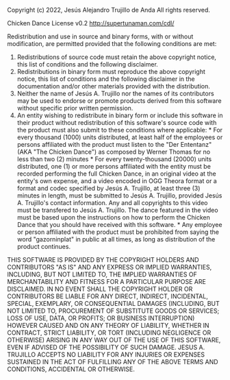 Copyright (c) 2022, Jesús Alejandro Trujillo de Anda
All rights reserved.

Chicken Dance License v0.2
http://supertunaman.com/cdl/

Redistribution and use in source and binary forms, with 
or without modification, are permitted provided that the 
following conditions are met:

1. Redistributions of source code must retain the 
        above copyright notice, this list of conditions and 
        the following disclaimer.
2. Redistributions in binary form must reproduce the 
        above copyright notice, this list of conditions and 
        the following disclaimer in the documentation and/or 
        other materials provided with the distribution.
3. Neither the name of Jesús A. Trujillo nor the names 
        of its contributors may be used to endorse or promote 
        products derived from this software without specific 
        prior written permission.
4. An entity wishing to redistribute in binary form or 
        include this software in their product without 
        redistribution of this software's source code with the 
        product must also submit to these conditions where 
        applicable: 
        * For every thousand (1000) units distributed, at 
                least half of the employees or persons 
                affiliated with the product must listen to the 
                "Der Ententanz" (AKA "The Chicken Dance") as 
                composed by Werner Thomas for no less than two 
                (2) minutes
        * For every twenty-thousand (20000) units distributed, 
                one (1) or more persons affiliated with the entity 
                must be recorded performing the full Chicken Dance, 
                in an original video at the entity's own expense,
                and a video encoded in OGG Theora format or a format
                and codec specified by Jesús A. Trujillo, at least three (3) 
                minutes in length, must be submitted to Jesús A. Trujillo, 
                provided Jesús A. Trujillo's contact information. Any and all
                copyrights to this video must be transfered to 
                Jesús A. Trujillo. The dance featured in the video
                must be based upon the instructions on how to perform 
                the Chicken Dance that you should have received with
                this software. 
        * Any employee or person affiliated with the product 
                must be prohibited from saying the word "gazorninplat" in 
                public at all times, as long as distribution of the 
                product continues. 

THIS SOFTWARE IS PROVIDED BY THE COPYRIGHT HOLDERS AND CONTRIBUTORS 
"AS IS" AND ANY EXPRESS OR IMPLIED WARRANTIES, INCLUDING, BUT NOT 
LIMITED TO, THE IMPLIED WARRANTIES OF MERCHANTABILITY AND FITNESS 
FOR A PARTICULAR PURPOSE ARE DISCLAIMED. IN NO EVENT SHALL THE 
COPYRIGHT HOLDER OR CONTRIBUTORS BE LIABLE FOR ANY DIRECT, INDIRECT, 
INCIDENTAL, SPECIAL, EXEMPLARY, OR CONSEQUENTIAL DAMAGES (INCLUDING, 
BUT NOT LIMITED TO, PROCUREMENT OF SUBSTITUTE GOODS OR SERVICES; 
LOSS OF USE, DATA, OR PROFITS; OR BUSINESS INTERRUPTION) HOWEVER 
CAUSED AND ON ANY THEORY OF LIABILITY, WHETHER IN CONTRACT, STRICT 
LIABILITY, OR TORT (INCLUDING NEGLIGENCE OR OTHERWISE) ARISING IN 
ANY WAY OUT OF THE USE OF THIS SOFTWARE, EVEN IF ADVISED OF THE 
POSSIBILITY OF SUCH DAMAGE. JESUS A. TRUJILLO ACCEPTS NO LIABILITY FOR
ANY INJURIES OR EXPENSES SUSTAINED IN THE ACT OF FULFILLING ANY OF 
THE ABOVE TERMS AND CONDITIONS, ACCIDENTAL OR OTHERWISE.
